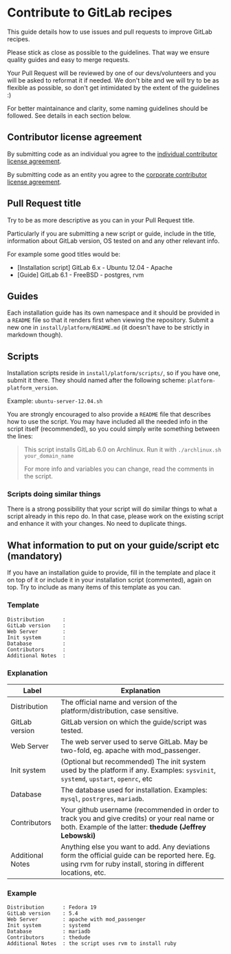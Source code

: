 # Contribute to GitLab recipes

This guide details how to use issues and pull requests to improve GitLab recipes.

Please stick as close as possible to the guidelines. That way we ensure quality guides
and easy to merge requests.

Your Pull Request will be reviewed by one of our devs/volunteers and you will be
asked to reformat it if needed. We don't bite and we will try to be as flexible
as possible, so don't get intimidated by the extent of the guidelines :)

For better maintainance and clarity, some naming guidelines should be followed.
See details in each section below.

## Contributor license agreement

By submitting code as an individual you agree to the [individual contributor
license agreement][individual-agreement].

By submitting code as an entity you agree to the [corporate contributor license
agreement][corporate-agreement].

[individual-agreement]: https://docs.gitlab.com/ee/legal/individual_contributor_license_agreement.html
[corporate-agreement]: https://docs.gitlab.com/ee/legal/corporate_contributor_license_agreement.html

## Pull Request title

Try to be as more descriptive as you can in your Pull Request title.

Particularly if you are submitting a new script or guide, include in the title,
information about GitLab version, OS tested on and any other relevant info.

For example some good titles would be:

* [Installation script] GitLab 6.x - Ubuntu 12.04 - Apache
* [Guide] GitLab 6.1 - FreeBSD - postgres, rvm

## Guides

Each installation guide has its own namespace and it should be provided in a
`README` file so that it renders first when viewing the repository. Submit a new
one in `install/platform/README.md` (it doesn't have to be strictly in markdown though).

## Scripts

Installation scripts reside in `install/platform/scripts/`, so if you have one,
submit it there. They should named after the following scheme: `platform-platform_version`.

Example: `ubuntu-server-12.04.sh`

You are strongly encouraged to also provide a `README` file that describes
how to use the script. You may have included all the needed info in the script
itself (recommended), so you could simply write something between the lines:

  > This script installs GitLab 6.0 on Archlinux. Run it with `./archlinux.sh your_domain_name`
  >
  > For more info and variables you can change, read the comments in the script.


### Scripts doing similar things

There is a strong possibility that your script will do similar things to what a
script already in this repo do. In that case, please work on the existing script
and enhance it with your changes. No need to duplicate things.

## What information to put on your guide/script etc (mandatory)

If you have an installation guide to provide, fill in the template and place it on top
of it or include it in your installation script (commented), again on top. Try to
include as many items of this template as you can.

### Template

```
Distribution      : 
GitLab version    : 
Web Server        : 
Init system       : 
Database          : 
Contributors      : 
Additional Notes  : 
```

### Explanation

| Label            | Explanation |
| ---------------- | ------------------------- |
| Distribution     | The official name and version of the platform/distribution, case sensitive.  |
| GitLab version   | GitLab version on which the guide/script was tested.    |
| Web Server       | The web server used to serve GitLab. May be two-fold, eg. apache with mod_passenger.  |
| Init system      | (Optional but recommended) The init system used by the platform if any. Examples: `sysvinit`, `systemd`, `upstart`, `openrc`, etc |
| Database         | The database used for installation. Examples: `mysql`, `postrgres`, `mariadb`.
| Contributors     | Your github username (recommended in order to track you and give credits) or your real name or both. Example of the latter: **thedude (Jeffrey Lebowski)** |
| Additional Notes | Anything else you want to add. Any deviations form the official guide can be reported here. Eg. using rvm for ruby install, storing in different locations, etc.|


### Example

```
Distribution      : Fedora 19
GitLab version    : 5.4
Web Server        : apache with mod_passenger
Init system       : systemd
Database          : mariadb
Contributors      : thedude
Additional Notes  : the script uses rvm to install ruby
```
